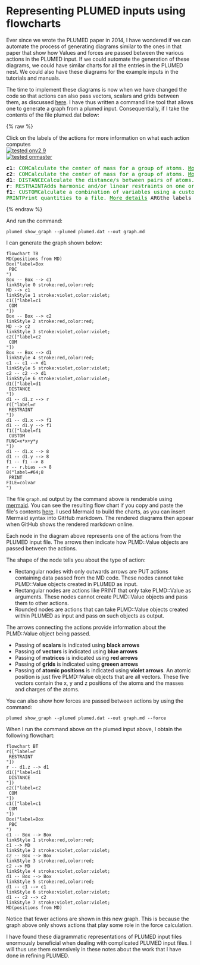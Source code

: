 # Representing PLUMED inputs using flowcharts

Ever since we wrote the PLUMED paper in 2014, I have wondered if we can automate the process of generating diagrams
similar to the ones in that paper that show how Values and forces are passed between the various actions in the PLUMED input.
If we could automate the generation of these diagrams, we could have similar charts for all the entries 
in the PLUMED nest. We could also have these diagrams for the example inputs in the tutorials and manuals.

The time to implement these diagrams is now when we have changed the code so that actions can also pass vectors,
scalars and grids between them, as discussed [here](Passing.md). I have thus written a command line tool that allows one to 
generate a graph from a plumed input. Consequentially, if I take the contents of the file plumed.dat below:

{% raw %}
<div class="plumedpreheader">
<div class="headerInfo" id="value_details_data/Graphs.md_working_1.dat"> Click on the labels of the actions for more information on what each action computes </div>
<div class="containerBadge">
<div class="headerBadge"><a href="Graphs.md_working_1.dat.plumed.stderr"><img src="https://img.shields.io/badge/v2.9-passing-green.svg" alt="tested onv2.9" /></a></div>
<div class="headerBadge"><a href="Graphs.md_working_1.dat.plumed_master.stderr"><img src="https://img.shields.io/badge/master-passing-green.svg" alt="tested onmaster" /></a></div>
</div>
</div>
<pre class="plumedlisting">
<b name="data/Graphs.md_working_1.datc1" onclick='showPath("data/Graphs.md_working_1.dat","data/Graphs.md_working_1.datc1","data/Graphs.md_working_1.datc1","violet")'>c1</b><span style="display:none;" id="data/Graphs.md_working_1.datc1">The COM action with label <b>c1</b> calculates the following quantities:<table  align="center" frame="void" width="95%" cellpadding="5%"><tr><td width="5%"><b> Quantity </b>  </td><td width="5%"><b> Type </b>  </td><td><b> Description </b> </td></tr><tr><td width="5%">c1</td><td width="5%"><font color="violet">atoms</font></td><td>virtual atom calculated by COM action</td></tr></table></span>: <span class="plumedtooltip" style="color:green">COM<span class="right">Calculate the center of mass for a group of atoms. <a href="https://www.plumed.org/doc-master/user-doc/html/COM" style="color:green">More details</a><i></i></span></span> <span class="plumedtooltip">ATOMS<span class="right">the list of atoms which are involved the virtual atom's definition<i></i></span></span>=1-10
<b name="data/Graphs.md_working_1.datc2" onclick='showPath("data/Graphs.md_working_1.dat","data/Graphs.md_working_1.datc2","data/Graphs.md_working_1.datc2","violet")'>c2</b><span style="display:none;" id="data/Graphs.md_working_1.datc2">The COM action with label <b>c2</b> calculates the following quantities:<table  align="center" frame="void" width="95%" cellpadding="5%"><tr><td width="5%"><b> Quantity </b>  </td><td width="5%"><b> Type </b>  </td><td><b> Description </b> </td></tr><tr><td width="5%">c2</td><td width="5%"><font color="violet">atoms</font></td><td>virtual atom calculated by COM action</td></tr></table></span>: <span class="plumedtooltip" style="color:green">COM<span class="right">Calculate the center of mass for a group of atoms. <a href="https://www.plumed.org/doc-master/user-doc/html/COM" style="color:green">More details</a><i></i></span></span> <span class="plumedtooltip">ATOMS<span class="right">the list of atoms which are involved the virtual atom's definition<i></i></span></span>=11-20
<b name="data/Graphs.md_working_1.datd1" onclick='showPath("data/Graphs.md_working_1.dat","data/Graphs.md_working_1.datd1","data/Graphs.md_working_1.datd1","black")'>d1</b><span style="display:none;" id="data/Graphs.md_working_1.datd1">The DISTANCE action with label <b>d1</b> calculates the following quantities:<table  align="center" frame="void" width="95%" cellpadding="5%"><tr><td width="5%"><b> Quantity </b>  </td><td width="5%"><b> Type </b>  </td><td><b> Description </b> </td></tr><tr><td width="5%">d1.x</td><td width="5%"><font color="black">scalar</font></td><td>the x-component of the vector connecting the two atoms</td></tr><tr><td width="5%">d1.y</td><td width="5%"><font color="black">scalar</font></td><td>the y-component of the vector connecting the two atoms</td></tr><tr><td width="5%">d1.z</td><td width="5%"><font color="black">scalar</font></td><td>the z-component of the vector connecting the two atoms</td></tr></table></span>: <span class="plumedtooltip" style="color:green">DISTANCE<span class="right">Calculate the distance/s between pairs of atoms. <a href="https://www.plumed.org/doc-master/user-doc/html/DISTANCE" style="color:green">More details</a><i></i></span></span> <span class="plumedtooltip">ATOMS<span class="right">the pair of atom that we are calculating the distance between<i></i></span></span>=<b name="data/Graphs.md_working_1.datc1">c1</b>,<b name="data/Graphs.md_working_1.datc2">c2</b> <span class="plumedtooltip">COMPONENTS<span class="right"> calculate the x, y and z components of the distance separately and store them as label<i></i></span></span>
<span id="data/Graphs.md_working_1.datdefr_short"><b name="data/Graphs.md_working_1.datr" onclick='showPath("data/Graphs.md_working_1.dat","data/Graphs.md_working_1.datr","data/Graphs.md_working_1.datr","black")'>r</b><span style="display:none;" id="data/Graphs.md_working_1.datr">The RESTRAINT action with label <b>r</b> calculates the following quantities:<table  align="center" frame="void" width="95%" cellpadding="5%"><tr><td width="5%"><b> Quantity </b>  </td><td width="5%"><b> Type </b>  </td><td><b> Description </b> </td></tr><tr><td width="5%">r.bias</td><td width="5%"><font color="black">scalar</font></td><td>the instantaneous value of the bias potential</td></tr><tr><td width="5%">r.force2</td><td width="5%"><font color="black">scalar</font></td><td>the instantaneous value of the squared force due to this bias potential</td></tr></table></span>: <span class="plumedtooltip" style="color:green">RESTRAINT<span class="right">Adds harmonic and/or linear restraints on one or more variables. This action has <a class="toggler" href='javascript:;' onclick='toggleDisplay("data/Graphs.md_working_1.datdefr");'>hidden defaults</a>. <a href="https://www.plumed.org/doc-master/user-doc/html/RESTRAINT">More details</a><i></i></span></span> <span class="plumedtooltip">ARG<span class="right">the values the harmonic restraint acts upon<i></i></span></span>=<b name="data/Graphs.md_working_1.datd1">d1.z</b> <span class="plumedtooltip">AT<span class="right">the position of the restraint<i></i></span></span>=1 <span class="plumedtooltip">KAPPA<span class="right"> specifies that the restraint is harmonic and what the values of the force constants on each of the variables are<i></i></span></span>=1 
</span><span id="data/Graphs.md_working_1.datdefr_long" style="display:none;"><b name="data/Graphs.md_working_1.datr" onclick='showPath("data/Graphs.md_working_1.dat","data/Graphs.md_working_1.datr","data/Graphs.md_working_1.datr","black")'>r</b>: <span class="plumedtooltip" style="color:green">RESTRAINT<span class="right">Adds harmonic and/or linear restraints on one or more variables. This action uses the <a class="toggler" href='javascript:;' onclick='toggleDisplay("data/Graphs.md_working_1.datdefr");'>defaults shown here</a>. <a href="https://www.plumed.org/doc-master/user-doc/html/RESTRAINT">More details</a><i></i></span></span> <span class="plumedtooltip">ARG<span class="right">the values the harmonic restraint acts upon<i></i></span></span>=<b name="data/Graphs.md_working_1.datd1">d1.z</b> <span class="plumedtooltip">AT<span class="right">the position of the restraint<i></i></span></span>=1 <span class="plumedtooltip">KAPPA<span class="right"> specifies that the restraint is harmonic and what the values of the force constants on each of the variables are<i></i></span></span>=1  <span class="plumedtooltip">SLOPE<span class="right"> specifies that the restraint is linear and what the values of the force constants on each of the variables are<i></i></span></span>=0.0
</span><b name="data/Graphs.md_working_1.datf1" onclick='showPath("data/Graphs.md_working_1.dat","data/Graphs.md_working_1.datf1","data/Graphs.md_working_1.datf1","black")'>f1</b><span style="display:none;" id="data/Graphs.md_working_1.datf1">The CUSTOM action with label <b>f1</b> calculates the following quantities:<table  align="center" frame="void" width="95%" cellpadding="5%"><tr><td width="5%"><b> Quantity </b>  </td><td width="5%"><b> Type </b>  </td><td><b> Description </b> </td></tr><tr><td width="5%">f1</td><td width="5%"><font color="black">scalar</font></td><td>an arbitrary function</td></tr></table></span>: <span class="plumedtooltip" style="color:green">CUSTOM<span class="right">Calculate a combination of variables using a custom expression. <a href="https://www.plumed.org/doc-master/user-doc/html/CUSTOM" style="color:green">More details</a><i></i></span></span> <span class="plumedtooltip">ARG<span class="right">the values input to this function<i></i></span></span>=<b name="data/Graphs.md_working_1.datd1">d1.x</b>,<b name="data/Graphs.md_working_1.datd1">d1.y</b> <span class="plumedtooltip">FUNC<span class="right">the function you wish to evaluate<i></i></span></span>=x*x+y*y <span class="plumedtooltip">PERIODIC<span class="right">if the output of your function is periodic then you should specify the periodicity of the function<i></i></span></span>=NO
<span class="plumedtooltip" style="color:green">PRINT<span class="right">Print quantities to a file. <a href="https://www.plumed.org/doc-master/user-doc/html/PRINT" style="color:green">More details</a><i></i></span></span> <span class="plumedtooltip">ARG<span class="right">the labels of the values that you would like to print to the file<i></i></span></span>=<b name="data/Graphs.md_working_1.datd1">d1.x</b>,<b name="data/Graphs.md_working_1.datd1">d1.y</b>,<b name="data/Graphs.md_working_1.datf1">f1</b>,<b name="data/Graphs.md_working_1.datr">r.bias</b> <span class="plumedtooltip">FILE<span class="right">the name of the file on which to output these quantities<i></i></span></span>=colvar
</pre>
 {% endraw %} 

And run the command:

````
plumed show_graph --plumed plumed.dat --out graph.md
````

I can generate the graph shown below:

```mermaid
flowchart TB 
MD(positions from MD)
Box("label=Box 
 PBC 
")
Box -- Box --> c1
linkStyle 0 stroke:red,color:red;
MD --> c1
linkStyle 1 stroke:violet,color:violet;
c1(["label=c1 
 COM 
"])
Box -- Box --> c2
linkStyle 2 stroke:red,color:red;
MD --> c2
linkStyle 3 stroke:violet,color:violet;
c2(["label=c2 
 COM 
"])
Box -- Box --> d1
linkStyle 4 stroke:red,color:red;
c1 -- c1 --> d1
linkStyle 5 stroke:violet,color:violet;
c2 -- c2 --> d1
linkStyle 6 stroke:violet,color:violet;
d1(["label=d1 
 DISTANCE 
"])
d1 -- d1.z --> r
r(["label=r 
 RESTRAINT 
"])
d1 -- d1.x --> f1
d1 -- d1.y --> f1
f1(["label=f1 
 CUSTOM
FUNC=x*x+y*y 
"])
d1 -- d1.x --> 8
d1 -- d1.y --> 8
f1 -- f1 --> 8
r -- r.bias --> 8
8("label=#64;8 
 PRINT
FILE=colvar 
")

```

The file `graph.md` output by the command above is renderable using [mermaid](https://mermaid.js.org/syntax/flowchart.html). You can see the resulting flow chart if you copy and paste the file's contents 
[here](https://mermaid.live/). I used Mermaid to build the charts, as you can insert Mermaid syntax into GitHub markdown. The rendered diagrams then
appear when GitHub shows the rendered markdown online.

Each node in the diagram above represents one of the actions from the PLUMED input file. The arrows then indicate how PLMD::Value
objects are passed between the actions.  

The shape of the node tells you about the type of action:

* Rectangular nodes with only outwards arrows are PUT actions containing data passed from the MD code. These nodes cannot take PLMD::Value objects created in PLUMED as input.
* Rectangular nodes are actions like PRINT that only take PLMD::Value as arguments. These nodes cannot create PLMD::Value objects and pass them to other actions.
* Rounded nodes are actions that can take PLMD::Value objects created within PLUMED as input and pass on such objects as output.

The arrows connecting the actions provide information about the PLMD::Value object being passed.

* Passing of __scalars__ is indicated using __black arrows__ 
* Passing of __vectors__ is indicated using __blue arrows__
* Passing of __matrices__ is indicated using __red arrows__
* Passing of __grids__ is indicated using __greeen arrows__
* Passing of __atomic positions__ is indicated using __violet arrows__.  An atomic position is just five PLMD::Value objects that are all vectors. These five vectors contain the x, y and z positions of the atoms and the masses and charges of the atoms.

You can also show how forces are passed between actions by using the command:

````
plumed show_graph --plumed plumed.dat --out graph.md --force
````

When I run the command above on the plumed input above, I obtain the following flowchart:

```mermaid
flowchart BT 
r(["label=r 
 RESTRAINT 
"])
r -- d1.z --> d1
d1(["label=d1 
 DISTANCE 
"])
c2(["label=c2 
 COM 
"])
c1(["label=c1 
 COM 
"])
Box("label=Box 
 PBC 
")
c1 -- Box --> Box
linkStyle 1 stroke:red,color:red;
c1 --> MD
linkStyle 2 stroke:violet,color:violet;
c2 -- Box --> Box
linkStyle 3 stroke:red,color:red;
c2 --> MD
linkStyle 4 stroke:violet,color:violet;
d1 -- Box --> Box
linkStyle 5 stroke:red,color:red;
d1 -- c1 --> c1
linkStyle 6 stroke:violet,color:violet;
d1 -- c2 --> c2
linkStyle 7 stroke:violet,color:violet;
MD(positions from MD)

```

Notice that fewer actions are shown in this new graph. This is because the graph above only shows actions that play some role in the force calculation.

I have found these diagrammatic representations of PLUMED input files enormously beneficial when dealing with complicated PLUMED input files. I will thus use them extensively in these notes about the work that I have done in refining PLUMED.

